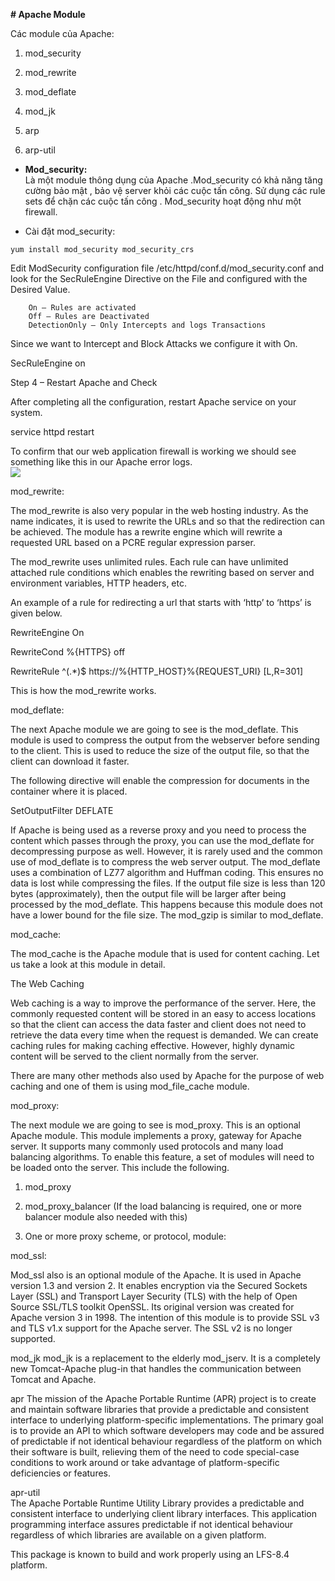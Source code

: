 **# Apache Module**  

Các module của Apache:

1) mod_security

2) mod_rewrite

3) mod_deflate

4) mod_jk

5) arp

6) arp-util

 

- **Mod_security:**  
Là một module thông dụng của Apache .Mod_security có khả năng tăng cường bảo mật , bảo vệ server khỏi các cuộc tấn công. Sử dụng các rule sets để chặn các cuộc tấn công . Mod_security hoạt động như một firewall.

- Cài đặt mod_security:  
```
yum install mod_security mod_security_crs
```  
Edit ModSecurity configuration file /etc/httpd/conf.d/mod_security.conf and look for the SecRuleEngine Directive on the File and configured with the Desired Value.

        On – Rules are activated
        Off – Rules are Deactivated
        DetectionOnly – Only Intercepts and logs Transactions

Since we want to Intercept and Block Attacks we configure it with On.

 SecRuleEngine on  

Step 4 – Restart Apache and Check

After completing all the configuration, restart Apache service on your system.

service httpd restart

To confirm that our web application firewall is working we should see something like this in our Apache error logs.  
 <img src="https://i.imgur.com/yJSBDGl.png">  

mod_rewrite:

The mod_rewrite is also very popular in the web hosting industry. As the name indicates, it is used to rewrite the URLs and so that the redirection can be achieved. The module has a rewrite engine which will rewrite a requested URL based on a PCRE regular expression parser.

The mod_rewrite uses unlimited rules. Each rule can have unlimited attached rule conditions which enables the rewriting based on server and environment variables, HTTP headers, etc.

An example of a rule for redirecting a url that starts with ‘http’ to ‘https’ is given below.

RewriteEngine On

RewriteCond %{HTTPS} off

RewriteRule ^(.*)$ https://%{HTTP_HOST}%{REQUEST_URI} [L,R=301]

This is how the mod_rewrite works.

 

mod_deflate:  

The next Apache module we are going to see is the mod_deflate. This module is used to compress the output from the webserver before sending to the client. This is used to reduce the size of the output file, so that the client can download it faster.

The following directive will enable the compression for documents in the container where it is placed.

SetOutputFilter DEFLATE

If Apache is being used as a reverse proxy and you need to process the content which passes through the proxy, you can use the mod_deflate for decompressing purpose as well. However, it is rarely used and the common use of mod_deflate is to compress the web server output. The mod_deflate uses a combination of LZ77 algorithm and Huffman coding. This ensures no data is lost while compressing the files. If the output file size is less than 120 bytes (approximately), then the output file will be larger after being processed by the mod_deflate. This happens because this module does not have a lower bound for the file size. The mod_gzip is similar to mod_deflate.

 

mod_cache:  

The mod_cache is the Apache module that is used for content caching. Let us take a look at this module in detail.

The Web Caching

Web caching is a way to improve the performance of the server. Here, the commonly requested content will be stored in an easy to access locations so that the client can access the data faster and client does not need to retrieve the data every time when the request is demanded. We can create caching rules for making caching effective. However, highly dynamic content will be served to the client normally from the server.

There are many other methods also used by Apache for the purpose of web caching and one of them is using mod_file_cache module.

 

mod_proxy:  

The next module we are going to see is mod_proxy. This is an optional Apache module. This module implements a proxy, gateway for Apache server. It supports many commonly used protocols and many load balancing algorithms. To enable this feature, a set of modules will need to be loaded onto the server. This include the following.

1) mod_proxy

2) mod_proxy_balancer (If the load balancing is required, one or more balancer module also needed with this)

3) One or more proxy scheme, or protocol, module:

 

mod_ssl:  

Mod_ssl also is an optional module of the Apache. It is used in Apache version 1.3 and version 2. It enables encryption via the Secured Sockets Layer (SSL) and Transport Layer Security (TLS) with the help of Open Source SSL/TLS toolkit OpenSSL. Its original version was created for Apache version 3 in 1998. The intention of this module is to provide SSL v3 and TLS v1.x support for the Apache server. The SSL v2 is no longer supported.  


mod_jk
mod_jk is a replacement to the elderly mod_jserv. It is a completely new Tomcat-Apache plug-in that handles the communication between Tomcat and Apache.   

apr 
The mission of the Apache Portable Runtime (APR) project is to create and maintain software libraries that provide a predictable and consistent interface to underlying platform-specific implementations. The primary goal is to provide an API to which software developers may code and be assured of predictable if not identical behaviour regardless of the platform on which their software is built, relieving them of the need to code special-case conditions to work around or take advantage of platform-specific deficiencies or features.

apr-util  
 The Apache Portable Runtime Utility Library provides a predictable and consistent interface to underlying client library interfaces. This application programming interface assures predictable if not identical behaviour regardless of which libraries are available on a given platform.

This package is known to build and work properly using an LFS-8.4 platform.  
